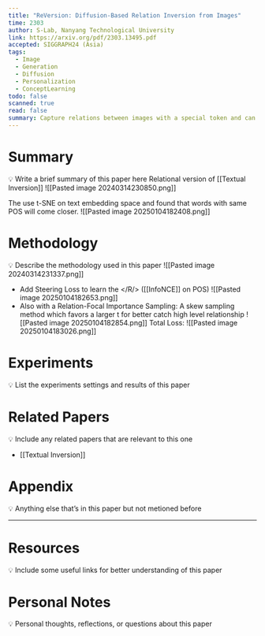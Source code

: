```yaml
---
title: "ReVersion: Diffusion-Based Relation Inversion from Images"
time: 2303
author: S-Lab, Nanyang Technological University
link: https://arxiv.org/pdf/2303.13495.pdf
accepted: SIGGRAPH24 (Asia)
tags:
  - Image
  - Generation
  - Diffusion
  - Personalization
  - ConceptLearning
todo: false
scanned: true
read: false
summary: Capture relations between images with a special token and can be used for diffusion model.
---
```

# Summary
💡 Write a brief summary of this paper here
Relational version of [[Textual Inversion]]
![[Pasted image 20240314230850.png]]

The use t-SNE on text embedding space and found that words with same POS will come closer.
![[Pasted image 20250104182408.png]]
# Methodology
💡 Describe the methodology used in this paper
![[Pasted image 20240314231337.png]]
- Add Steering Loss to learn the </R/> ([[InfoNCE]] on POS)
![[Pasted image 20250104182653.png]]
- Also with a Relation-Focal Importance Sampling: 
  A skew sampling method which favors a larger t for better catch high level relationship
![[Pasted image 20250104182854.png]]
Total Loss:
![[Pasted image 20250104183026.png]]
# Experiments
💡 List the experiments settings and results of this paper

# Related Papers
💡 Include any related papers that are relevant to this one
- [[Textual Inversion]]
# Appendix
💡 Anything else that’s in this paper but not metioned before

---
# Resources
💡 Include some useful links for better understanding of this paper

# Personal Notes
💡 Personal thoughts, reflections, or questions about this paper